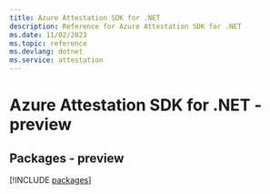 ```yaml
---
title: Azure Attestation SDK for .NET
description: Reference for Azure Attestation SDK for .NET
ms.date: 11/02/2023
ms.topic: reference
ms.devlang: dotnet
ms.service: attestation
---
```

# Azure Attestation SDK for .NET - preview
## Packages - preview
[!INCLUDE [packages](attestation-index.md)]
